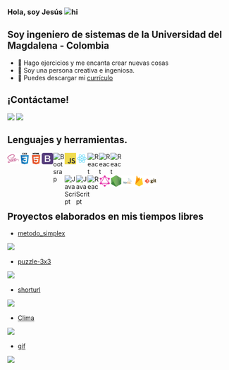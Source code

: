 ### Hola, soy Jesús <img src="https://user-images.githubusercontent.com/1303154/88677602-1635ba80-d120-11ea-84d8-d263ba5fc3c0.gif" width="28px" alt="hi">

## Soy ingeniero de sistemas de la Universidad del Magdalena - Colombia

- 👯 Hago ejercicios y me encanta crear nuevas cosas
- 🤔 Soy una persona creativa e ingeniosa.
- 💬 Puedes descargar mi [currículo](https://drive.google.com/file/d/1VFllt5Xjp-FowmW6dPPTxJGzUozouqe3/view?usp=sharing)

## ¡Contáctame! 
[<img src="http://www.marketing-branding.cl/wp-content/uploads/2014/02/linkedin-logo-marketingbuilding.png" width="30px">](https://www.linkedin.com/in/jesus-eduardo-lopez-florez-892361219/)
[<img src="https://upload.wikimedia.org/wikipedia/commons/thumb/6/6b/WhatsApp.svg/1200px-WhatsApp.svg.png" width="30px">](wa.link/22klzc)

## Lenguajes y herramientas.

<img align="left" alt="Sass" width="26px" src="https://raw.githubusercontent.com/github/explore/80688e429a7d4ef2fca1e82350fe8e3517d3494d/topics/sass/sass.png" />
<img align="left" alt="CSS3" width="26px" src="https://raw.githubusercontent.com/github/explore/80688e429a7d4ef2fca1e82350fe8e3517d3494d/topics/css/css.png" />
<img align="left" alt="HTML5" width="26px" src="https://raw.githubusercontent.com/github/explore/80688e429a7d4ef2fca1e82350fe8e3517d3494d/topics/html/html.png" />
<img align="left" alt="Bootsrap" width="26px" src="https://raw.githubusercontent.com/github/explore/80688e429a7d4ef2fca1e82350fe8e3517d3494d/topics/bootstrap/bootstrap.png" />
<img align="left" alt="Bootsrap" width="26px" src="https://react.semantic-ui.com/logo.png" />
<img align="left" alt="JavaScript" width="26px" src="https://raw.githubusercontent.com/github/explore/80688e429a7d4ef2fca1e82350fe8e3517d3494d/topics/javascript/javascript.png" />
<img align="left" alt="React" width="26px" src="https://raw.githubusercontent.com/github/explore/80688e429a7d4ef2fca1e82350fe8e3517d3494d/topics/react/react.png" />
<img align="left" alt="React" width="26px" src="https://raw.githubusercontent.com/kristerkari/react-native-svg-transformer/master/images/react-native-logo.png" />
<img align="left" alt="React" width="26px" src="https://sg.com.mx/sites/default/files/styles/570x500/public/images/angular-logo.png?itok=_4hR0cNu" />
<img align="left" alt="React" width="26px" src="http://tech.tribalyte.eu/wp-content/uploads/2018/05/ionic.png" />
<br />
<br />
<br />
<img align="left" alt="JavaScript" width="26px" src="https://upload.wikimedia.org/wikipedia/commons/thumb/c/c3/Python-logo-notext.svg/1200px-Python-logo-notext.svg.png" />
<img align="left" alt="JavaScript" width="26px" src="https://upload.wikimedia.org/wikipedia/commons/2/27/PHP-logo.svg" />
<img align="left" alt="React" width="26px" src="https://upload.wikimedia.org/wikipedia/commons/thumb/9/9a/Laravel.svg/1200px-Laravel.svg.png" />
<img align="left" alt="GraphQL" width="26px" src="https://raw.githubusercontent.com/github/explore/80688e429a7d4ef2fca1e82350fe8e3517d3494d/topics/graphql/graphql.png" />
<img align="left" alt="Node.js" width="26px" src="https://raw.githubusercontent.com/github/explore/80688e429a7d4ef2fca1e82350fe8e3517d3494d/topics/nodejs/nodejs.png" />
<img align="left" alt="MySQL" width="26px" src="https://raw.githubusercontent.com/github/explore/80688e429a7d4ef2fca1e82350fe8e3517d3494d/topics/mysql/mysql.png" />
<img align="left" alt="firebase" width="26px" src="https://raw.githubusercontent.com/github/explore/80688e429a7d4ef2fca1e82350fe8e3517d3494d/topics/firebase/firebase.png" />
<img align="left" alt="Git" width="26px" src="https://raw.githubusercontent.com/github/explore/80688e429a7d4ef2fca1e82350fe8e3517d3494d/topics/git/git.png" />
<br />
<br />
<br />

## Proyectos elaborados en mis tiempos libres
* [metodo_simplex](https://github.com/jeespoping/metodo_simplex)
<img src="https://media.giphy.com/media/BbTDAS1r0aiXs6MEpq/giphy.gif" width="500">

* [puzzle-3x3](https://github.com/jeespoping/puzzle-3x3)
<img src="https://media.giphy.com/media/ogRwNxl5Fy4aQ8Rcg6/giphy.gif" width="500" >

* [shorturl](https://github.com/jeespoping/shorturl)
<img src="https://media.giphy.com/media/yryW8on49zE79DfafZ/giphy.gif" width="600">

* [Clima](https://github.com/jeespoping/clima)
<img src="https://media.giphy.com/media/Me9JPKJopMant3hdme/giphy.gif" width="500" >

* [gif](https://github.com/jeespoping/gif) 
<img src="https://media.giphy.com/media/Gj5DfTnqDdlU0qOwPH/giphy.gif" width="500" >


